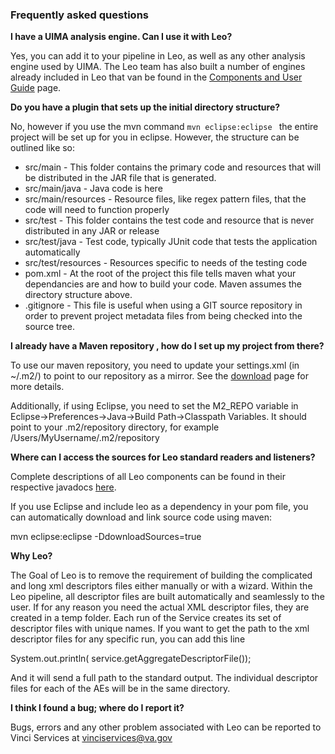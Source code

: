 ### Frequently asked questions


**I have a UIMA analysis engine. Can I use it with Leo?**
 
Yes, you can add it to your pipeline in Leo, as well as any other analysis engine used by UIMA. The Leo team has also built a number of engines already included in Leo that van be found in the [Components and User Guide](components.html) page.

**Do you have a plugin that sets up the initial directory structure?**

 No, however if you use the mvn command ```mvn eclipse:eclipse ``` the entire project will be set up for you in eclipse.  However, the structure can be outlined like so:

* src/main - This folder contains the primary code and resources that will be distributed in the JAR file that is generated.
* src/main/java - Java code is here
* src/main/resources - Resource files, like regex pattern files, that the code will need to function properly
* src/test - This folder contains the test code and resource that is never distributed in any JAR or release
* src/test/java - Test code, typically JUnit code that tests the application automatically
* src/test/resources - Resources specific to needs of the testing code
* pom.xml - At the root of the project this file tells maven what your dependancies are and how to build your code.  Maven assumes the directory structure above.
* .gitignore - This file is useful when using a GIT source repository in order to prevent project metadata files from being checked into the source tree.



**I already have a Maven repository , how do I set up my project from there?**

To use our maven repository, you need to update your settings.xml (in
~/.m2/) to point to our repository as a mirror. See the [download](download.html) page for more details.

Additionally, if using Eclipse, you need to set the M2_REPO variable in
Eclipse->Preferences->Java->Build Path->Classpath Variables.
It should point to your .m2/repository directory, for example
/Users/MyUsername/.m2/repository

**Where can I access the sources for Leo standard readers and listeners?**

Complete descriptions of all Leo components can be found in their respective javadocs [here](apidocs/index.html).

If you use Eclipse and include leo as a dependency in your pom file, you can automatically download and link source code using maven:

mvn eclipse:eclipse -DdownloadSources=true

**Why Leo?**

The Goal of Leo is to remove the requirement of building the complicated and long xml descriptors files either manually or with a wizard.  Within the Leo pipeline, all descriptor files are built automatically and seamlessly to the user.  If for any reason you need the actual XML descriptor files, they are created in a temp folder. Each run of the Service creates its set of descriptor files with unique names. If you want to get the path to the xml descriptor files for any specific run, you can add this line

System.out.println( service.getAggregateDescriptorFile());

And it will send a full path to the standard output. The individual descriptor files for each of the AEs will be in the same directory. 

**I think I found a bug; where do I report it?**

Bugs, errors and any other problem associated with Leo can be reported to Vinci Services at vinciservices@va.gov

